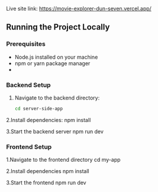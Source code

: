 Live site link: https://movie-explorer-dun-seven.vercel.app/

## Running the Project Locally

### Prerequisites
- Node.js installed on your machine
- npm or yarn package manager
-

### Backend Setup
1. Navigate to the backend directory:
   ```bash
   cd server-side-app
2.Install dependencies:
npm install

3.Start the backend server
npm run dev



### Frontend Setup

1.Navigate to the frontend directory
cd my-app

2.Install dependencies
npm install


3.Start the frontend 
npm run dev